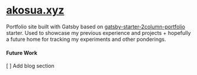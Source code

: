 # [akosua.xyz](www.akosua.xyz)

Portfolio site built with Gatsby based on [gatsby-starter-2column-portfolio](https://github.com/praagyajoshi/gatsby-starter-2column-portfolio) starter. Used to showcase my previous experience and projects + hopefully a future home for tracking my experiments and other ponderings.

#### Future Work

[ ] Add blog section
